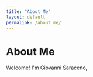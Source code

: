 ```yaml
---
title: "About Me"
layout: default
permalink: /about_me/
---
```


# About Me

Welcome! I'm Giovanni Saraceno, 

